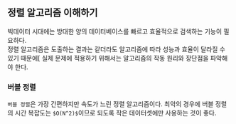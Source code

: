 ## 정렬 알고리즘 이해하기  
빅데이터 시대에는 방대한 양의 데이터베이스를 빠르고 효율적으로 검색하는 기능이 필요하다.  
정렬 알고리즘은 도출하는 결과는 같더라도 알고리즘에 따라 성능과 효율이 달라질 수 있기 때문에[ 실제 문제에 적용하기 위해서는 알고리즘의 작동 원리와 장단점을 파악해야 한다.  
### 버블 정렬 
`버블 정렬`은 가장 간편하지만 속도가 느린 정렬 알고리즘이다.  최악의 경우에 버블 정렬의 시간 복잡도는 `$O(N^2)$`이므로 되도록 작은 데이터셋에만 사용하는 것이 좋다. 
